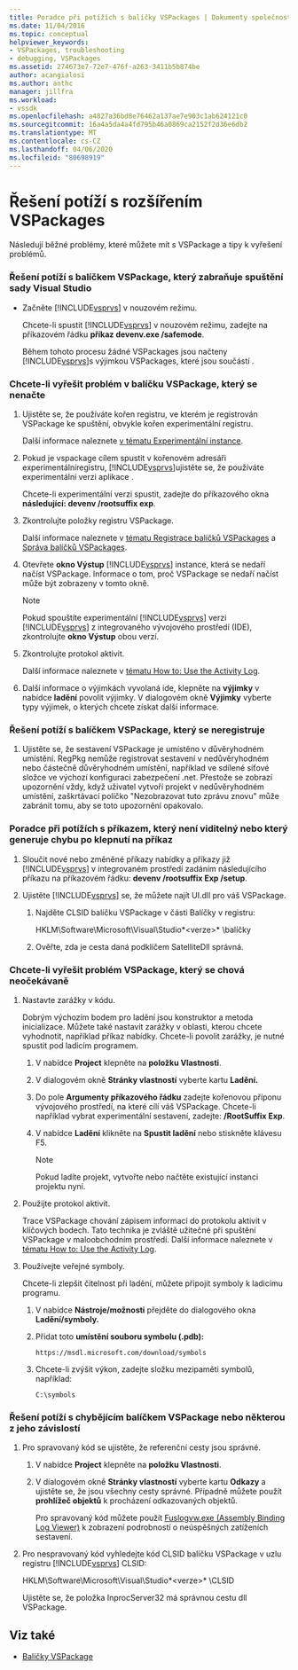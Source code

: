 ```yaml
---
title: Poradce při potížích s balíčky VSPackages | Dokumenty společnosti Microsoft
ms.date: 11/04/2016
ms.topic: conceptual
helpviewer_keywords:
- VSPackages, troubleshooting
- debugging, VSPackages
ms.assetid: 274673e7-72e7-476f-a263-3411b5b874be
author: acangialosi
ms.author: anthc
manager: jillfra
ms.workload:
- vssdk
ms.openlocfilehash: a4827a36bd8e76462a137ae7e903c1ab624121c0
ms.sourcegitcommit: 16a4a5da4a4fd795b46a0869ca2152f2d36e6db2
ms.translationtype: MT
ms.contentlocale: cs-CZ
ms.lasthandoff: 04/06/2020
ms.locfileid: "80698919"
---
```

# <a name="troubleshooting-vspackages"></a>Řešení potíží s rozšířením VSPackages
Následují běžné problémy, které můžete mít s VSPackage a tipy k vyřešení problémů.

### <a name="to-troubleshoot-a-vspackage-that-keeps-visual-studio-from-starting"></a>Řešení potíží s balíčkem VSPackage, který zabraňuje spuštění sady Visual Studio

- Začněte [!INCLUDE[vsprvs](../code-quality/includes/vsprvs_md.md)] v nouzovém režimu.

   Chcete-li spustit [!INCLUDE[vsprvs](../code-quality/includes/vsprvs_md.md)] v nouzovém režimu, zadejte na příkazovém řádku **příkaz devenv.exe /safemode**.

   Během tohoto procesu žádné VSPackages jsou načteny [!INCLUDE[vsprvs](../code-quality/includes/vsprvs_md.md)]s výjimkou VSPackages, které jsou součástí .

### <a name="to-troubleshoot-a-vspackage-that-does-not-load"></a>Chcete-li vyřešit problém v balíčku VSPackage, který se nenačte

1. Ujistěte se, že používáte kořen registru, ve kterém je registrován VSPackage ke spuštění, obvykle kořen experimentální registru.

    Další informace naleznete [v tématu Experimentální instance](../extensibility/the-experimental-instance.md).

2. Pokud je vspackage cílem spustit v kořenovém adresáři experimentálníregistru, [!INCLUDE[vsprvs](../code-quality/includes/vsprvs_md.md)]ujistěte se, že používáte experimentální verzi aplikace .

    Chcete-li experimentální verzi spustit, zadejte do příkazového okna **následující: devenv /rootsuffix exp**.

3. Zkontrolujte položky registru VSPackage.

    Další informace naleznete v [tématu Registrace balíčků VSPackages](registering-and-unregistering-vspackages.md) a [Správa balíčků VSPackages](../extensibility/managing-vspackages.md).

4. Otevřete **okno Výstup** [!INCLUDE[vsprvs](../code-quality/includes/vsprvs_md.md)] instance, která se nedaří načíst VSPackage. Informace o tom, proč VSPackage se nedaří načíst může být zobrazeny v tomto okně.

   > [!NOTE]
   > Pokud spouštíte experimentální [!INCLUDE[vsprvs](../code-quality/includes/vsprvs_md.md)] verzi [!INCLUDE[vsprvs](../code-quality/includes/vsprvs_md.md)] z integrovaného vývojového prostředí (IDE), zkontrolujte **okno Výstup** obou verzí.

5. Zkontrolujte protokol aktivit.

    Další informace naleznete v [tématu How to: Use the Activity Log](../extensibility/how-to-use-the-activity-log.md).

6. Další informace o výjimkách vyvolaná ide, klepněte na **výjimky** v nabídce **ladění** povolit výjimky. V dialogovém okně **Výjimky** vyberte typy výjimek, o kterých chcete získat další informace.

### <a name="to-troubleshoot-a-vspackage-that-does-not-register"></a>Řešení potíží s balíčkem VSPackage, který se neregistruje

1. Ujistěte se, že sestavení VSPackage je umístěno v důvěryhodném umístění. RegPkg nemůže registrovat sestavení v nedůvěryhodném nebo částečně důvěryhodném umístění, například ve sdílené síťové složce ve výchozí konfiguraci zabezpečení .net. Přestože se zobrazí upozornění vždy, když uživatel vytvoří projekt v nedůvěryhodném umístění, zaškrtávací políčko "Nezobrazovat tuto zprávu znovu" může zabránit tomu, aby se toto upozornění opakovalo.

### <a name="to-troubleshoot-a-command-that-is-not-visible-or-that-generates-an-error-when-you-click-a-command"></a>Poradce při potížích s příkazem, který není viditelný nebo který generuje chybu po klepnutí na příkaz

1. Sloučit nové nebo změněné příkazy nabídky a příkazy již [!INCLUDE[vsprvs](../code-quality/includes/vsprvs_md.md)] v integrovaném prostředí zadáním následujícího příkazu na příkazovém řádku: **devenv /rootsuffix Exp /setup**.

2. Ujistěte [!INCLUDE[vsprvs](../code-quality/includes/vsprvs_md.md)] se, že můžete najít UI.dll pro váš VSPackage.

   1. Najděte CLSID balíčku VSPackage v části Balíčky v registru:

        HKLM\Software\Microsoft\Visual\\Studio*\<verze>* \balíčky

   2. Ověřte, zda je cesta daná podklíčem SatelliteDll správná.

### <a name="to-troubleshoot-a-vspackage-that-behaves-unexpectedly"></a>Chcete-li vyřešit problém VSPackage, který se chová neočekávaně

1. Nastavte zarážky v kódu.

     Dobrým výchozím bodem pro ladění jsou konstruktor a metoda inicializace. Můžete také nastavit zarážky v oblasti, kterou chcete vyhodnotit, například příkaz nabídky. Chcete-li povolit zarážky, je nutné spustit pod ladicím programem.

    1. V nabídce **Project** klepněte na **položku Vlastnosti**.

    2. V dialogovém okně **Stránky vlastností** vyberte kartu **Ladění.**

    3. Do pole **Argumenty příkazového řádku** zadejte kořenovou příponu vývojového prostředí, na které cílí váš VSPackage. Chcete-li například vybrat experimentální sestavení, zadejte: **/RootSuffix Exp**.

    4. V nabídce **Ladění** klikněte na **Spustit ladění** nebo stiskněte klávesu F5.

        > [!NOTE]
        > Pokud ladíte projekt, vytvořte nebo načtěte existující instanci projektu nyní.

2. Použijte protokol aktivit.

     Trace VSPackage chování zápisem informací do protokolu aktivit v klíčových bodech. Tato technika je zvláště užitečné při spuštění VSPackage v maloobchodním prostředí. Další informace naleznete v [tématu How to: Use the Activity Log](../extensibility/how-to-use-the-activity-log.md).

3. Používejte veřejné symboly.

     Chcete-li zlepšit čitelnost při ladění, můžete připojit symboly k ladicímu programu.

    1. V nabídce **Nástroje/možnosti** přejděte do dialogového okna **Ladění/symboly.**

    2. Přidat toto **umístění souboru symbolu (.pdb):**

         `https://msdl.microsoft.com/download/symbols`

    3. Chcete-li zvýšit výkon, zadejte složku mezipaměti symbolů, například:

        ```
        C:\symbols
        ```

### <a name="to-troubleshoot-a-missing-vspackage-or-one-of-its-dependencies"></a>Řešení potíží s chybějícím balíčkem VSPackage nebo některou z jeho závislostí

1. Pro spravovaný kód se ujistěte, že referenční cesty jsou správné.

   1. V nabídce **Project** klepněte na **položku Vlastnosti**.

   2. V dialogovém okně **Stránky vlastností** vyberte kartu **Odkazy** a ujistěte se, že jsou všechny cesty správné. Případně můžete použít **prohlížeč objektů** k procházení odkazovaných objektů.

        Pro spravovaný kód můžete použít [Fuslogvw.exe (Assembly Binding Log Viewer)](/dotnet/framework/tools/fuslogvw-exe-assembly-binding-log-viewer) k zobrazení podrobností o neúspěšných zatíženích sestavení.

2. Pro nespravovaný kód vyhledejte kód CLSID balíčku VSPackage v uzlu registru [!INCLUDE[vsprvs](../code-quality/includes/vsprvs_md.md)] CLSID:

    HKLM\Software\Microsoft\Visual\\Studio*\<verze>* \CLSID

   Ujistěte se, že položka InprocServer32 má správnou cestu dll VSPackage.

## <a name="see-also"></a>Viz také
- [Balíčky VSPackage](../extensibility/internals/vspackages.md)
